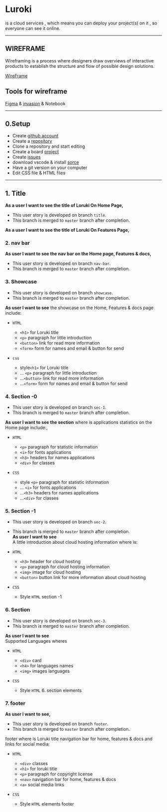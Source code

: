 # Luroki

is a cloud services , which means you can deploy your project(s) on it , so
everyone can see it online.

---

## WIREFRAME

Wireframing is a process where designers draw overviews of interactive products
to establish the structure and flow of possible design solutions.

[WireFrame](../images/wireframe.png)

## Tools for wireframe

[Figma](https://www.figma.com/signup) &
[invasion](https://galal959955.invisionapp.com/homepage) & Notebook

---

## 0.Setup

- Create [github account](www.github.com)
- Create a
  [repository](https://github.com/HYF-Class19/agile-development-loruki-group-1)
- Clone a repository and start editing
- Create a board [project](https://github.com/orgs/HYF-Class19/projects/11)
- Create
  [issues](https://github.com/HYF-Class19/agile-development-loruki-group-1/issues)
- download vscode & install [sorce](https://code.visualstudio.com/download)
- Have a git version on your computer
- Edit CSS file & HTML files

---

## 1. Title

**As a user I want to see the title of Loruki On Home Page,**

- This user story is developed on branch `title`.
- This branch is merged to `master` branch after completion.

**As a user I want to see the title of Loruki On Features Page,**

### 2. nav bar

**As user I want to see the nav bar on the Home page, Features & docs,**

- This user story is developed on branch `nav-bar`.
- This branch is merged to `master` branch after completion.

### 3. Showcase

- This user story is developed on branch `showcase`.
- This branch is merged to `master` branch after completion.

**As user I want to see** the showcase on the Home, Features & docs page
include:

- `HTML`

  - `<h1>` for Loruki title
  - `<p>` paragraph for little introduction
  - `<button>` link for read more information
  - `<form>` form for names and email & button for send

- `css`

  - style`<h1>` for Loruki title
  - ... `<p>` paragraph for little introduction
  - ...`<button>` link for read more information
  - ...`<form>` form for names and email & button for send

### 4. Section -0

- This user story is developed on branch `sec-1`.
- This branch is merged to `master` branch after completion.

**As user I want to see the section** where is applications statistics on the
Home page include:,

- `HTML`

  - `<p>` paragraph for statistic information
  - `<i>` for fonts applications
  - `<h3>` headers for names applications
  - `<div>` for classes

- `CSS`

  - style `<p>` paragraph for statistic information
  - ... `<i>` for fonts applications
  - ...`<h3>` headers for names applications
  - ...`<div>` for classes

### 5. Section -1

- This user story is developed on branch `sec-2`.
- This branch is merged to `master` branch after completion.  
  **As user I want to see**  
  A little introduction about cloud hosting information where is:

- `HTML`

  - `<h3>` header for cloud hosting
  - `<p>` paragraph for cloud hosting information
  - `<img>` image for cloud hosting
  - `<button>` button link for more information about cloud hosting

- `CSS`

  - Style `HTML` section -1

### 6. Section

- This user story is developed on branch `sec-3`.
- This branch is merged to `master` branch after completion.

**As user I want to see**  
Supported Languages wheres

- `HTML`

  - `<div>` card
  - `<h4>` for languages names
  - `<img>` images languages

- `CSS`

  - Style `HTML` 6. section elements

### 7. footer

**As user I want to see,**

- This user story is developed on branch `footer`.
- This branch is merged to `master` branch after completion.

footer where is Loruki title navigation bar for home, features & docs and links
for social media:

- `HTML`

  - `<div>` classes
  - `<h1>` for loruki title
  - `<p>` paragraph for copyright license
  - `<nav>` navigation bar for home, features & docs
  - `<a>` social media links

- `CSS`

  - Style `HTML` elements footer

